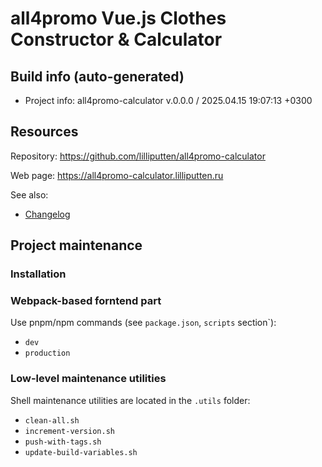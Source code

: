 <!--
 @since 2025.04.15, 18:17
 @changed 2025.04.15, 18:17
-->

# all4promo Vue.js Clothes Constructor & Calculator

## Build info (auto-generated)

- Project info: all4promo-calculator v.0.0.0 / 2025.04.15 19:07:13 +0300

## Resources

Repository: https://github.com/lilliputten/all4promo-calculator

Web page: https://all4promo-calculator.lilliputten.ru

See also:

- [Changelog](CHANGELOG.md)

## Project maintenance

### Installation

### Webpack-based forntend part

Use pnpm/npm commands (see `package.json`, `scripts` section`):

- `dev`
- `production`

### Low-level maintenance utilities

Shell maintenance utilities are located in the `.utils` folder:

- `clean-all.sh`
- `increment-version.sh`
- `push-with-tags.sh`
- `update-build-variables.sh`
